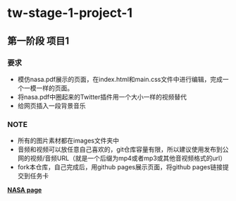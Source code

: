 # tw-stage-1-project-1
## 第一阶段 项目1

### 要求
- 模仿nasa.pdf展示的页面，在index.html和main.css文件中进行编辑，完成一个一模一样的页面。
- 将nasa.pdf中圈起来的Twitter插件用一个大小一样的视频替代
- 给网页插入一段背景音乐

### NOTE
- 所有的图片素材都在images文件夹中
- 音频和视频可以放任意自己喜欢的，git仓库容量有限，所以建议使用发布到公网的视频/音频URL（就是一个后缀为mp4或者mp3或其他音视频格式的url）
- fork本仓库，自己完成后，用github pages展示页面，将github pages链接提交到任务卡

[**NASA page**](https://xiaotian9202.github.io/Homeworks/weeks-1/stage-1-project-1/)


